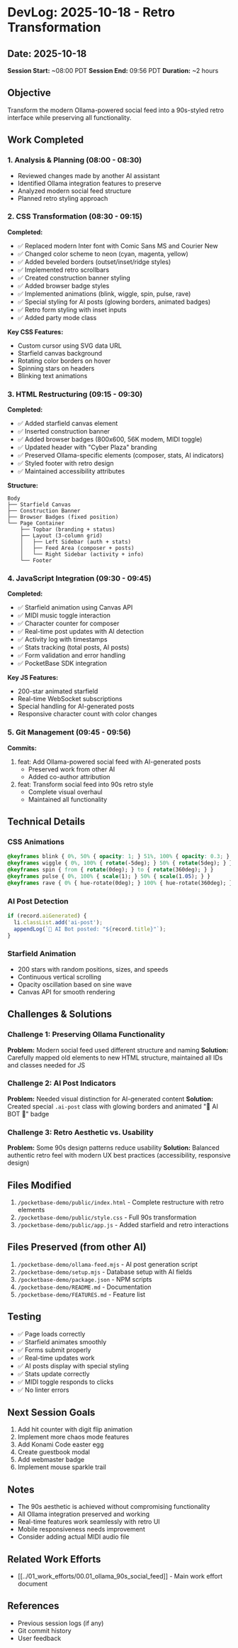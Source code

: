 # DevLog: 2025-10-18 - Retro Transformation

## Date: 2025-10-18
**Session Start:** ~08:00 PDT
**Session End:** 09:56 PDT
**Duration:** ~2 hours

## Objective
Transform the modern Ollama-powered social feed into a 90s-styled retro interface while preserving all functionality.

## Work Completed

### 1. Analysis & Planning (08:00 - 08:30)
- Reviewed changes made by another AI assistant
- Identified Ollama integration features to preserve
- Analyzed modern social feed structure
- Planned retro styling approach

### 2. CSS Transformation (08:30 - 09:15)
**Completed:**
- ✅ Replaced modern Inter font with Comic Sans MS and Courier New
- ✅ Changed color scheme to neon (cyan, magenta, yellow)
- ✅ Added beveled borders (outset/inset/ridge styles)
- ✅ Implemented retro scrollbars
- ✅ Created construction banner styling
- ✅ Added browser badge styles
- ✅ Implemented animations (blink, wiggle, spin, pulse, rave)
- ✅ Special styling for AI posts (glowing borders, animated badges)
- ✅ Retro form styling with inset inputs
- ✅ Added party mode class

**Key CSS Features:**
- Custom cursor using SVG data URL
- Starfield canvas background
- Rotating color borders on hover
- Spinning stars on headers
- Blinking text animations

### 3. HTML Restructuring (09:15 - 09:30)
**Completed:**
- ✅ Added starfield canvas element
- ✅ Inserted construction banner
- ✅ Added browser badges (800x600, 56K modem, MIDI toggle)
- ✅ Updated header with "Cyber Plaza" branding
- ✅ Preserved Ollama-specific elements (composer, stats, AI indicators)
- ✅ Styled footer with retro design
- ✅ Maintained accessibility attributes

**Structure:**
```
Body
├── Starfield Canvas
├── Construction Banner
├── Browser Badges (fixed position)
└── Page Container
    ├── Topbar (branding + status)
    ├── Layout (3-column grid)
    │   ├── Left Sidebar (auth + stats)
    │   ├── Feed Area (composer + posts)
    │   └── Right Sidebar (activity + info)
    └── Footer
```

### 4. JavaScript Integration (09:30 - 09:45)
**Completed:**
- ✅ Starfield animation using Canvas API
- ✅ MIDI music toggle interaction
- ✅ Character counter for composer
- ✅ Real-time post updates with AI detection
- ✅ Activity log with timestamps
- ✅ Stats tracking (total posts, AI posts)
- ✅ Form validation and error handling
- ✅ PocketBase SDK integration

**Key JS Features:**
- 200-star animated starfield
- Real-time WebSocket subscriptions
- Special handling for AI-generated posts
- Responsive character count with color changes

### 5. Git Management (09:45 - 09:56)
**Commits:**
1. feat: Add Ollama-powered social feed with AI-generated posts
   - Preserved work from other AI
   - Added co-author attribution
2. feat: Transform social feed into 90s retro style
   - Complete visual overhaul
   - Maintained all functionality

## Technical Details

### CSS Animations
```css
@keyframes blink { 0%, 50% { opacity: 1; } 51%, 100% { opacity: 0.3; } }
@keyframes wiggle { 0%, 100% { rotate(-5deg); } 50% { rotate(5deg); } }
@keyframes spin { from { rotate(0deg); } to { rotate(360deg); } }
@keyframes pulse { 0%, 100% { scale(1); } 50% { scale(1.05); } }
@keyframes rave { 0% { hue-rotate(0deg); } 100% { hue-rotate(360deg); } }
```

### AI Post Detection
```javascript
if (record.aiGenerated) {
  li.classList.add('ai-post');
  appendLog(`🤖 AI Bot posted: "${record.title}"`);
}
```

### Starfield Animation
- 200 stars with random positions, sizes, and speeds
- Continuous vertical scrolling
- Opacity oscillation based on sine wave
- Canvas API for smooth rendering

## Challenges & Solutions

### Challenge 1: Preserving Ollama Functionality
**Problem:** Modern social feed used different structure and naming
**Solution:** Carefully mapped old elements to new HTML structure, maintained all IDs and classes needed for JS

### Challenge 2: AI Post Indicators
**Problem:** Needed visual distinction for AI-generated content
**Solution:** Created special `.ai-post` class with glowing borders and animated "🤖 AI BOT 🤖" badge

### Challenge 3: Retro Aesthetic vs. Usability
**Problem:** Some 90s design patterns reduce usability
**Solution:** Balanced authentic retro feel with modern UX best practices (accessibility, responsive design)

## Files Modified
1. `/pocketbase-demo/public/index.html` - Complete restructure with retro elements
2. `/pocketbase-demo/public/style.css` - Full 90s transformation
3. `/pocketbase-demo/public/app.js` - Added starfield and retro interactions

## Files Preserved (from other AI)
1. `/pocketbase-demo/ollama-feed.mjs` - AI post generation script
2. `/pocketbase-demo/setup.mjs` - Database setup with AI fields
3. `/pocketbase-demo/package.json` - NPM scripts
4. `/pocketbase-demo/README.md` - Documentation
5. `/pocketbase-demo/FEATURES.md` - Feature list

## Testing
- ✅ Page loads correctly
- ✅ Starfield animates smoothly
- ✅ Forms submit properly
- ✅ Real-time updates work
- ✅ AI posts display with special styling
- ✅ Stats update correctly
- ✅ MIDI toggle responds to clicks
- ✅ No linter errors

## Next Session Goals
1. Add hit counter with digit flip animation
2. Implement more chaos mode features
3. Add Konami Code easter egg
4. Create guestbook modal
5. Add webmaster badge
6. Implement mouse sparkle trail

## Notes
- The 90s aesthetic is achieved without compromising functionality
- All Ollama integration preserved and working
- Real-time features work seamlessly with retro UI
- Mobile responsiveness needs improvement
- Consider adding actual MIDI audio file

## Related Work Efforts
- [[../01_work_efforts/00.01_ollama_90s_social_feed]] - Main work effort document

## References
- Previous session logs (if any)
- Git commit history
- User feedback

